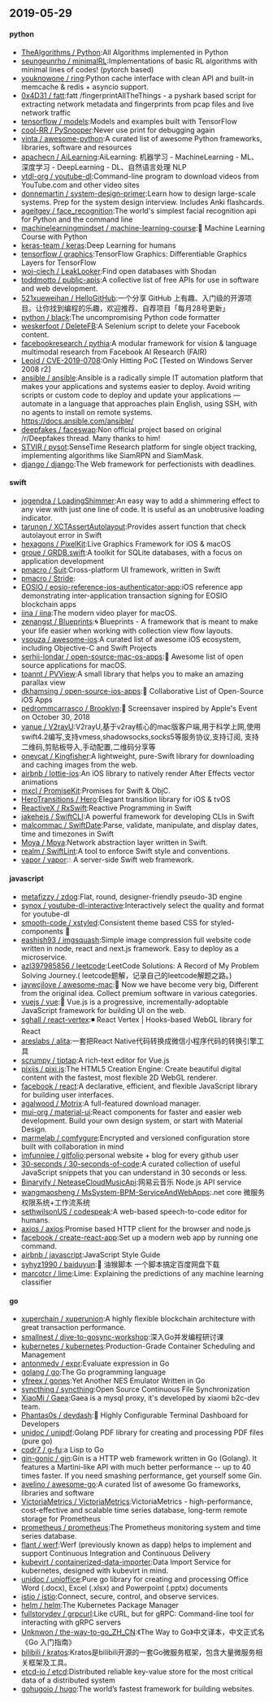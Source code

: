 ## 2019-05-29

#### python
* [TheAlgorithms / Python](https://github.com/TheAlgorithms/Python):All Algorithms implemented in Python
* [seungeunrho / minimalRL](https://github.com/seungeunrho/minimalRL):Implementations of basic RL algorithms with minimal lines of codes! (pytorch based)
* [youknowone / ring](https://github.com/youknowone/ring):Python cache interface with clean API and built-in memcache & redis + asyncio support.
* [0x4D31 / fatt](https://github.com/0x4D31/fatt):fatt /fingerprintAllTheThings - a pyshark based script for extracting network metadata and fingerprints from pcap files and live network traffic
* [tensorflow / models](https://github.com/tensorflow/models):Models and examples built with TensorFlow
* [cool-RR / PySnooper](https://github.com/cool-RR/PySnooper):Never use print for debugging again
* [vinta / awesome-python](https://github.com/vinta/awesome-python):A curated list of awesome Python frameworks, libraries, software and resources
* [apachecn / AiLearning](https://github.com/apachecn/AiLearning):AiLearning: 机器学习 - MachineLearning - ML、深度学习 - DeepLearning - DL、自然语言处理 NLP
* [ytdl-org / youtube-dl](https://github.com/ytdl-org/youtube-dl):Command-line program to download videos from YouTube.com and other video sites
* [donnemartin / system-design-primer](https://github.com/donnemartin/system-design-primer):Learn how to design large-scale systems. Prep for the system design interview. Includes Anki flashcards.
* [ageitgey / face_recognition](https://github.com/ageitgey/face_recognition):The world's simplest facial recognition api for Python and the command line
* [machinelearningmindset / machine-learning-course](https://github.com/machinelearningmindset/machine-learning-course):💬
Machine Learning Course with Python
* [keras-team / keras](https://github.com/keras-team/keras):Deep Learning for humans
* [tensorflow / graphics](https://github.com/tensorflow/graphics):TensorFlow Graphics: Differentiable Graphics Layers for TensorFlow
* [woj-ciech / LeakLooker](https://github.com/woj-ciech/LeakLooker):Find open databases with Shodan
* [toddmotto / public-apis](https://github.com/toddmotto/public-apis):A collective list of free APIs for use in software and web development.
* [521xueweihan / HelloGitHub](https://github.com/521xueweihan/HelloGitHub):一个分享 GitHub 上有趣、入门级的开源项目。让你找到编程的乐趣，欢迎推荐、自荐项目「每月28号更新」
* [python / black](https://github.com/python/black):The uncompromising Python code formatter
* [weskerfoot / DeleteFB](https://github.com/weskerfoot/DeleteFB):A Selenium script to delete your Facebook content.
* [facebookresearch / pythia](https://github.com/facebookresearch/pythia):A modular framework for vision & language multimodal research from Facebook AI Research (FAIR)
* [Leoid / CVE-2019-0708](https://github.com/Leoid/CVE-2019-0708):Only Hitting PoC [Tested on Windows Server 2008 r2]
* [ansible / ansible](https://github.com/ansible/ansible):Ansible is a radically simple IT automation platform that makes your applications and systems easier to deploy. Avoid writing scripts or custom code to deploy and update your applications — automate in a language that approaches plain English, using SSH, with no agents to install on remote systems. https://docs.ansible.com/ansible/
* [deepfakes / faceswap](https://github.com/deepfakes/faceswap):Non official project based on original /r/Deepfakes thread. Many thanks to him!
* [STVIR / pysot](https://github.com/STVIR/pysot):SenseTime Research platform for single object tracking, implementing algorithms like SiamRPN and SiamMask.
* [django / django](https://github.com/django/django):The Web framework for perfectionists with deadlines.

#### swift
* [jogendra / LoadingShimmer](https://github.com/jogendra/LoadingShimmer):An easy way to add a shimmering effect to any view with just one line of code. It is useful as an unobtrusive loading indicator.
* [tarunon / XCTAssertAutolayout](https://github.com/tarunon/XCTAssertAutolayout):Provides assert function that check autolayout error in Swift
* [hexagons / PixelKit](https://github.com/hexagons/PixelKit):Live Graphics Framework for iOS & macOS
* [groue / GRDB.swift](https://github.com/groue/GRDB.swift):A toolkit for SQLite databases, with a focus on application development
* [pmacro / Suit](https://github.com/pmacro/Suit):Cross-platform UI framework, written in Swift
* [pmacro / Stride](https://github.com/pmacro/Stride):
* [EOSIO / eosio-reference-ios-authenticator-app](https://github.com/EOSIO/eosio-reference-ios-authenticator-app):iOS reference app demonstrating inter-application transaction signing for EOSIO blockchain apps
* [iina / iina](https://github.com/iina/iina):The modern video player for macOS.
* [zenangst / Blueprints](https://github.com/zenangst/Blueprints):🌀
Blueprints - A framework that is meant to make your life easier when working with collection view flow layouts.
* [vsouza / awesome-ios](https://github.com/vsouza/awesome-ios):A curated list of awesome iOS ecosystem, including Objective-C and Swift Projects
* [serhii-londar / open-source-mac-os-apps](https://github.com/serhii-londar/open-source-mac-os-apps):🚀
Awesome list of open source applications for macOS.
* [toannt / PVView](https://github.com/toannt/PVView):A small library that helps you to make an amazing parallax view
* [dkhamsing / open-source-ios-apps](https://github.com/dkhamsing/open-source-ios-apps):📱
Collaborative List of Open-Source iOS Apps
* [pedrommcarrasco / Brooklyn](https://github.com/pedrommcarrasco/Brooklyn):🍎
Screensaver inspired by Apple's Event on October 30, 2018
* [yanue / V2rayU](https://github.com/yanue/V2rayU):V2rayU,基于v2ray核心的mac版客户端,用于科学上网,使用swift4.2编写,支持vmess,shadowsocks,socks5等服务协议,支持订阅, 支持二维码,剪贴板导入,手动配置,二维码分享等
* [onevcat / Kingfisher](https://github.com/onevcat/Kingfisher):A lightweight, pure-Swift library for downloading and caching images from the web.
* [airbnb / lottie-ios](https://github.com/airbnb/lottie-ios):An iOS library to natively render After Effects vector animations
* [mxcl / PromiseKit](https://github.com/mxcl/PromiseKit):Promises for Swift & ObjC.
* [HeroTransitions / Hero](https://github.com/HeroTransitions/Hero):Elegant transition library for iOS & tvOS
* [ReactiveX / RxSwift](https://github.com/ReactiveX/RxSwift):Reactive Programming in Swift
* [jakeheis / SwiftCLI](https://github.com/jakeheis/SwiftCLI):A powerful framework for developing CLIs in Swift
* [malcommac / SwiftDate](https://github.com/malcommac/SwiftDate):Parse, validate, manipulate, and display dates, time and timezones in Swift
* [Moya / Moya](https://github.com/Moya/Moya):Network abstraction layer written in Swift.
* [realm / SwiftLint](https://github.com/realm/SwiftLint):A tool to enforce Swift style and conventions.
* [vapor / vapor](https://github.com/vapor/vapor):💧
A server-side Swift web framework.

#### javascript
* [metafizzy / zdog](https://github.com/metafizzy/zdog):Flat, round, designer-friendly pseudo-3D engine
* [synox / youtube-dl-interactive](https://github.com/synox/youtube-dl-interactive):Interactively select the quality and format for youtube-dl
* [smooth-code / xstyled](https://github.com/smooth-code/xstyled):Consistent theme based CSS for styled-components
💅
* [eashish93 / imgsquash](https://github.com/eashish93/imgsquash):Simple image compression full website code written in node, react and next.js framework. Easy to deploy as a microservice.
* [azl397985856 / leetcode](https://github.com/azl397985856/leetcode):LeetCode Solutions: A Record of My Problem Solving Journey.( leetcode题解，记录自己的leetcode解题之路。)
* [jaywcjlove / awesome-mac](https://github.com/jaywcjlove/awesome-mac): Now we have become very big, Different from the original idea. Collect premium software in various categories.
* [vuejs / vue](https://github.com/vuejs/vue):🖖
Vue.js is a progressive, incrementally-adoptable JavaScript framework for building UI on the web.
* [sghall / react-vertex](https://github.com/sghall/react-vertex):◾️
React Vertex | Hooks-based WebGL library for React
* [areslabs / alita](https://github.com/areslabs/alita):一套把React Native代码转换成微信小程序代码的转换引擎工具
* [scrumpy / tiptap](https://github.com/scrumpy/tiptap):A rich-text editor for Vue.js
* [pixijs / pixi.js](https://github.com/pixijs/pixi.js):The HTML5 Creation Engine: Create beautiful digital content with the fastest, most flexible 2D WebGL renderer.
* [facebook / react](https://github.com/facebook/react):A declarative, efficient, and flexible JavaScript library for building user interfaces.
* [agalwood / Motrix](https://github.com/agalwood/Motrix):A full-featured download manager.
* [mui-org / material-ui](https://github.com/mui-org/material-ui):React components for faster and easier web development. Build your own design system, or start with Material Design.
* [marmelab / comfygure](https://github.com/marmelab/comfygure):Encrypted and versioned configuration store built with collaboration in mind
* [imfunniee / gitfolio](https://github.com/imfunniee/gitfolio):personal website + blog for every github user
* [30-seconds / 30-seconds-of-code](https://github.com/30-seconds/30-seconds-of-code):A curated collection of useful JavaScript snippets that you can understand in 30 seconds or less.
* [Binaryify / NeteaseCloudMusicApi](https://github.com/Binaryify/NeteaseCloudMusicApi):网易云音乐 Node.js API service
* [wangmaosheng / MsSystem-BPM-ServiceAndWebApps](https://github.com/wangmaosheng/MsSystem-BPM-ServiceAndWebApps):.net core 微服务 权限系统+工作流系统
* [sethwilsonUS / codespeak](https://github.com/sethwilsonUS/codespeak):A web-based speech-to-code editor for humans.
* [axios / axios](https://github.com/axios/axios):Promise based HTTP client for the browser and node.js
* [facebook / create-react-app](https://github.com/facebook/create-react-app):Set up a modern web app by running one command.
* [airbnb / javascript](https://github.com/airbnb/javascript):JavaScript Style Guide
* [syhyz1990 / baiduyun](https://github.com/syhyz1990/baiduyun):🖖
油猴脚本 一个脚本搞定百度网盘下载
* [marcotcr / lime](https://github.com/marcotcr/lime):Lime: Explaining the predictions of any machine learning classifier

#### go
* [xuperchain / xuperunion](https://github.com/xuperchain/xuperunion):A highly flexible blockchain architecture with great transaction performance.
* [smallnest / dive-to-gosync-workshop](https://github.com/smallnest/dive-to-gosync-workshop):深入Go并发编程研讨课
* [kubernetes / kubernetes](https://github.com/kubernetes/kubernetes):Production-Grade Container Scheduling and Management
* [antonmedv / expr](https://github.com/antonmedv/expr):Evaluate expression in Go
* [golang / go](https://github.com/golang/go):The Go programming language
* [vfreex / gones](https://github.com/vfreex/gones):Yet Another NES Emulator Written in Go
* [syncthing / syncthing](https://github.com/syncthing/syncthing):Open Source Continuous File Synchronization
* [XiaoMi / Gaea](https://github.com/XiaoMi/Gaea):Gaea is a mysql proxy, it's developed by xiaomi b2c-dev team.
* [Phantas0s / devdash](https://github.com/Phantas0s/devdash):🍱
Highly Configurable Terminal Dashboard for Developers
* [unidoc / unipdf](https://github.com/unidoc/unipdf):Golang PDF library for creating and processing PDF files (pure go)
* [codr7 / g-fu](https://github.com/codr7/g-fu):a Lisp to Go
* [gin-gonic / gin](https://github.com/gin-gonic/gin):Gin is a HTTP web framework written in Go (Golang). It features a Martini-like API with much better performance -- up to 40 times faster. If you need smashing performance, get yourself some Gin.
* [avelino / awesome-go](https://github.com/avelino/awesome-go):A curated list of awesome Go frameworks, libraries and software
* [VictoriaMetrics / VictoriaMetrics](https://github.com/VictoriaMetrics/VictoriaMetrics):VictoriaMetrics - high-performance, cost-effective and scalable time series database, long-term remote storage for Prometheus
* [prometheus / prometheus](https://github.com/prometheus/prometheus):The Prometheus monitoring system and time series database.
* [flant / werf](https://github.com/flant/werf):Werf (previously known as dapp) helps to implement and support Continuous Integration and Continuous Delivery
* [kubevirt / containerized-data-importer](https://github.com/kubevirt/containerized-data-importer):Data Import Service for kubernetes, designed with kubevirt in mind.
* [unidoc / unioffice](https://github.com/unidoc/unioffice):Pure go library for creating and processing Office Word (.docx), Excel (.xlsx) and Powerpoint (.pptx) documents
* [istio / istio](https://github.com/istio/istio):Connect, secure, control, and observe services.
* [helm / helm](https://github.com/helm/helm):The Kubernetes Package Manager
* [fullstorydev / grpcurl](https://github.com/fullstorydev/grpcurl):Like cURL, but for gRPC: Command-line tool for interacting with gRPC servers
* [Unknwon / the-way-to-go_ZH_CN](https://github.com/Unknwon/the-way-to-go_ZH_CN):《The Way to Go》中文译本，中文正式名《Go 入门指南》
* [bilibili / kratos](https://github.com/bilibili/kratos):Kratos是bilibili开源的一套Go微服务框架，包含大量微服务相关框架及工具。
* [etcd-io / etcd](https://github.com/etcd-io/etcd):Distributed reliable key-value store for the most critical data of a distributed system
* [gohugoio / hugo](https://github.com/gohugoio/hugo):The world’s fastest framework for building websites.
